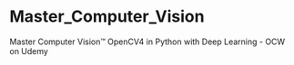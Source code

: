 # Master_Computer_Vision
Master Computer Vision™ OpenCV4 in Python with Deep Learning - OCW on Udemy
